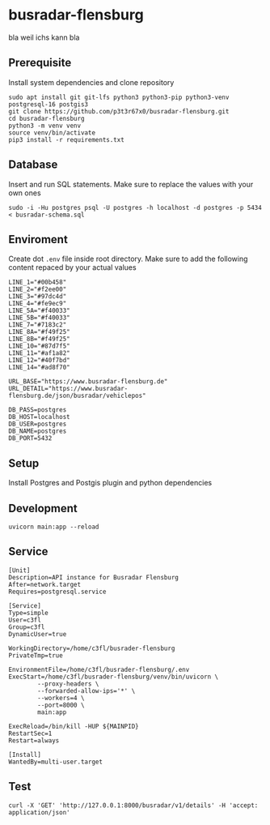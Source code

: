 # busradar-flensburg

bla weil ichs kann bla


## Prerequisite

Install system dependencies and clone repository

```
sudo apt install git git-lfs python3 python3-pip python3-venv postgresql-16 postgis3
git clone https://github.com/p3t3r67x0/busradar-flensburg.git
cd busradar-flensburg
python3 -m venv venv
source venv/bin/activate
pip3 install -r requirements.txt
```


## Database

Insert and run SQL statements. Make sure to replace the values with your own ones

```
sudo -i -Hu postgres psql -U postgres -h localhost -d postgres -p 5434 < busradar-schema.sql
```


## Enviroment

Create dot `.env` file inside root directory. Make sure to add the following content repaced by your actual values

```
LINE_1="#00b458"
LINE_2="#f2ee00"
LINE_3="#97dc4d"
LINE_4="#fe9ec9"
LINE_5A="#f40033"
LINE_5B="#f40033"
LINE_7="#7183c2"
LINE_8A="#f49f25"
LINE_8B="#f49f25"
LINE_10="#87d7f5"
LINE_11="#af1a82"
LINE_12="#40f7bd"
LINE_14="#ad8f70"

URL_BASE="https://www.busradar-flensburg.de"
URL_DETAIL="https://www.busradar-flensburg.de/json/busradar/vehiclepos"

DB_PASS=postgres
DB_HOST=localhost
DB_USER=postgres
DB_NAME=postgres
DB_PORT=5432
```

## Setup

Install Postgres and Postgis plugin and python dependencies


## Development

```
uvicorn main:app --reload
```

## Service

```
[Unit]
Description=API instance for Busradar Flensburg
After=network.target
Requires=postgresql.service

[Service]
Type=simple
User=c3fl
Group=c3fl
DynamicUser=true

WorkingDirectory=/home/c3fl/busrader-flensburg
PrivateTmp=true

EnvironmentFile=/home/c3fl/busrader-flensburg/.env
ExecStart=/home/c3fl/busrader-flensburg/venv/bin/uvicorn \
        --proxy-headers \
        --forwarded-allow-ips='*' \
        --workers=4 \
        --port=8000 \
        main:app

ExecReload=/bin/kill -HUP ${MAINPID}
RestartSec=1
Restart=always

[Install]
WantedBy=multi-user.target
```


## Test

```
curl -X 'GET' 'http://127.0.0.1:8000/busradar/v1/details' -H 'accept: application/json'
```
